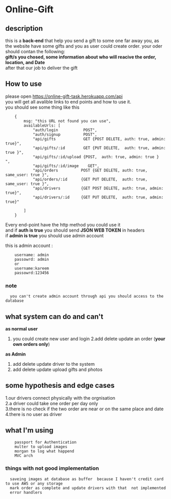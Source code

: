 # Online-Gift   
  
## description  
 this is a **back-end** that help you send a gift to some one far away you, 
 as the website have some gifts and you as user could create order.
 your oder should contan the following:     
 **gift/s you chosed, some information about who will reacive the order, location, and Date**     
 after that our job to deliver the gift 
 
 ## How to use 
 please open  https://online-gift-task.herokuapp.com/api   
 you will get all avalible links to end points and how to use it.   
 you should see some thing like this 
 
        {
            msg: "this URL not found you can use",
            availableUrls: [
                "auth/login           POST",
                "auth/signup          POST",
                "api/gifts            GET {POST DELETE, auth: true, admin: true}",
                "api/gifts/:id        GET {PUT DELETE,  auth: true, admin: true }",
                "api/gifts/:id/upload {POST,  auth: true, admin: true }  ",
                "api/gifts/:id/image    GET",
                "api/orders          POST {GET DELETE, auth: true, same_user: true }",
                "api/orders/:id      {GET PUT DELETE,  auth: true, same_user: true }",
                "api/drivers         {GET POST DELETE, auth: true, admin: true}",   
                "api/drivers/:id     {GET PUT DELETE,  auth: true, admin: true}"        

            ]
        }
        
        
Every end-point have the http method you could use it    
and if **auth is true** you should send **JSON WEB TOKEN** in headers   
if **admin is true** you should use admin account    

this is admin account : 
        
        username: admin
        passowrd: admin 
        or 
        username:kareem
        passowrd:123456

### note   
      you can't create admin account through api you should access to the database
      
## what system can do and can't
**as normal user**   
   1. you could create new user and login
   2.add delete update an order   (**your own orders only**)    
   
   
**as Admin**
  1. add delete update  driver to the system
  2. add delete update upload  gifts and photos 
  
  
  ## some hypothesis and edge cases
  
 1.our drivers connect physically with the orgnisation    
 2.a driver could take one order per day only     
 3.there is no check if the two order are near or on the same place and date 
 4.there is no user as driver 
 
 
 ## what I'm using 
        passport for Authentication
        multer to upload images
        morgan to log what happend
        MVC arch 
        
       
### things with not good implementation
      saveing images at database as buffer  because I haven't credit card to use AWS or any storage
      mark order as complete and update drivers with that  not implemented
      error handlers
      
     
